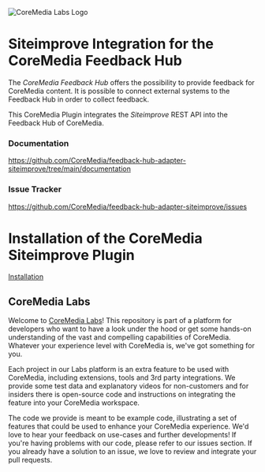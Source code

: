 ![CoreMedia Labs Logo](https://documentation.coremedia.com/badges/banner_coremedia_labs_wide.png "CoreMedia Labs Logo Title Text")


# Siteimprove Integration for the CoreMedia Feedback Hub
The _CoreMedia Feedback Hub_ offers the possibility to provide feedback for CoreMedia content. 
It is possible to connect external systems to the Feedback Hub in order to collect feedback. 

This CoreMedia Plugin integrates the _Siteimprove_ REST API into the Feedback Hub of CoreMedia.

### Documentation

https://github.com/CoreMedia/feedback-hub-adapter-siteimprove/tree/main/documentation

### Issue Tracker

https://github.com/CoreMedia/feedback-hub-adapter-siteimprove/issues

# Installation of the CoreMedia Siteimprove Plugin
[Installation](installation.md)

## CoreMedia Labs

Welcome to [CoreMedia Labs](https://blog.coremedia.com/labs/)! This repository
is part of a platform for developers who want to have a look under the hood or
get some hands-on understanding of the vast and compelling capabilities of
CoreMedia. Whatever your experience level with CoreMedia is, we've got something
for you.

Each project in our Labs platform is an extra feature to be used with CoreMedia,
including extensions, tools and 3rd party integrations. We provide some test
data and explanatory videos for non-customers and for insiders there is
open-source code and instructions on integrating the feature into your
CoreMedia workspace.

The code we provide is meant to be example code, illustrating a set of features
that could be used to enhance your CoreMedia experience. We'd love to hear your
feedback on use-cases and further developments! If you're having problems with
our code, please refer to our issues section. If you already have a solution to
an issue, we love to review and integrate your pull requests. 